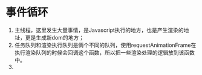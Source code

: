 # 事件循环

1. 主线程，这里发生大量事情，是Javascript执行的地方，也是产生渲染的地址，更是生成新dom的地方；
2. 任务队列和渲染执行队列是俩个不同的队列，使用requestAnimationFrame在执行渲染队列的时候会回调这个函数，所以把一些渲染处理的逻辑放到该函数中。
3. 